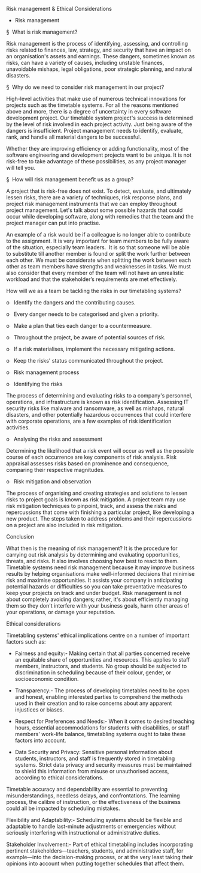 
Risk management & Ethical Considerations 

- Risk management 

§  What is risk management?

Risk management is the process of identifying, assessing, and controlling risks related to finances, law, strategy, and security that have an impact on an organisation's assets and earnings. These dangers, sometimes known as risks, can have a variety of causes, including unstable finances, unavoidable mishaps, legal obligations, poor strategic planning, and natural disasters.

§  Why do we need to consider risk management in our project?

High-level activities that make use of numerous technical innovations for projects such as the timetable systems. For all the reasons mentioned above and more, there is a degree of uncertainty in every software development project. Our timetable system project's success is determined by the level of risk involved in each project activity. Just being aware of the dangers is insufficient. Project management needs to identify, evaluate, rank, and handle all material dangers to be successful.

Whether they are improving efficiency or adding functionality, most of the software engineering and development projects want to be unique. It is not risk-free to take advantage of these possibilities, as any project manager will tell you.

§  How will risk management benefit us as a group?

A project that is risk-free does not exist. To detect, evaluate, and ultimately lessen risks, there are a variety of techniques, risk response plans, and project risk management instruments that we can employ throughout project management. Let's talk about some possible hazards that could occur while developing software, along with remedies that the team and the project manager can put into practise.

An example of a risk would be if a colleague is no longer able to contribute to the assignment. It is very important for team members to be fully aware of the situation, especially team leaders.  It is so that someone will be able to substitute till another member is found or split the work further between each other. We must be considerate when splitting the work between each other as team members have strengths and weaknesses in tasks. We must also consider that every member of the team will not have an unrealistic workload and that the stakeholder’s requirements are met effectively.

How will we as a team be tackling the risks in our timetabling systems?

o   Identify the dangers and the contributing causes.

o   Every danger needs to be categorised and given a priority.

o   Make a plan that ties each danger to a countermeasure.

o   Throughout the project, be aware of potential sources of risk.

o   If a risk materialises, implement the necessary mitigating actions.

o   Keep the risks' status communicated throughout the project.

o   Risk management process

o   Identifying the risks

The process of determining and evaluating risks to a company's personnel, operations, and infrastructure is known as risk identification. Assessing IT security risks like malware and ransomware, as well as mishaps, natural disasters, and other potentially hazardous occurrences that could interfere with corporate operations, are a few examples of risk identification activities.

o   Analysing the risks and assessment

Determining the likelihood that a risk event will occur as well as the possible course of each occurrence are key components of risk analysis. Risk appraisal assesses risks based on prominence and consequence, comparing their respective magnitudes.

o   Risk mitigation and observation

The process of organising and creating strategies and solutions to lessen risks to project goals is known as risk mitigation. A project team may use risk mitigation techniques to pinpoint, track, and assess the risks and repercussions that come with finishing a particular project, like developing a new product. The steps taken to address problems and their repercussions on a project are also included in risk mitigation.


Conclusion

What then is the meaning of risk management? It is the procedure for carrying out risk analysis by determining and evaluating opportunities, threats, and risks. It also involves choosing how best to react to them. Timetable systems need risk management because it may improve business results by helping organisations make well-informed decisions that minimise risk and maximise opportunities. It assists your company in anticipating potential hazards or difficulties so you can take preventative measures to keep your projects on track and under budget. Risk management is not about completely avoiding dangers; rather, it's about efficiently managing them so they don't interfere with your business goals, harm other areas of your operations, or damage your reputation.



Ethical considerations 


Timetabling systems' ethical implications centre on a number of important factors such as:

- Fairness and equity:- Making certain that all parties concerned receive an equitable share of opportunities and resources. This applies to staff members, instructors, and students. No group should be subjected to discrimination in scheduling because of their colour, gender, or socioeconomic condition.

- Transparency:- The process of developing timetables need to be open and honest, enabling interested parties to comprehend the methods used in their creation and to raise concerns about any apparent injustices or biases.

- Respect for Preferences and Needs:- When it comes to desired teaching hours, essential accommodations for students with disabilities, or staff members' work-life balance, timetabling systems ought to take these factors into account.

- Data Security and Privacy: Sensitive personal information about students, instructors, and staff is frequently stored in timetabling systems. Strict data privacy and security measures must be maintained to shield this information from misuse or unauthorised access, according to ethical considerations.

Timetable accuracy and dependability are essential to preventing misunderstandings, needless delays, and confrontations. The learning process, the calibre of instruction, or the effectiveness of the business could all be impacted by scheduling mistakes.

Flexibility and Adaptability:- Scheduling systems should be flexible and adaptable to handle last-minute adjustments or emergencies without seriously interfering with instructional or administrative duties.

Stakeholder Involvement:- Part of ethical timetabling includes incorporating pertinent stakeholders—teachers, students, and administrative staff, for example—into the decision-making process, or at the very least taking their opinions into account when putting together schedules that affect them.
